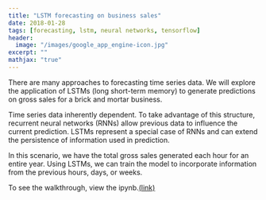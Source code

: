 ```yaml
---
title: "LSTM forecasting on business sales"
date: 2018-01-28
tags: [forecasting, lstm, neural networks, tensorflow]
header:
  image: "/images/google_app_engine-icon.jpg"
excerpt: ""
mathjax: "true"
---
```


There are many approaches to forecasting time series data. We will explore the application of LSTMs (long short-term memory) to generate predictions on gross sales for a brick and mortar business.

Time series data inherently dependent. To take advantage of this structure, recurrent neural networks (RNNs) allow previous data to influence the current prediction. LSTMs represent a special case of RNNs and can extend the persistence of information used in prediction.

In this scenario, we have the total gross sales generated each hour for an entire year. Using LSTMs, we can train the model to incorporate information from the previous hours, days, or weeks.

To see the walkthrough, view the ipynb.[(link)](https://github.com/jtwang1027/business_analysis/blob/master/lstm_time_series.ipynb)
